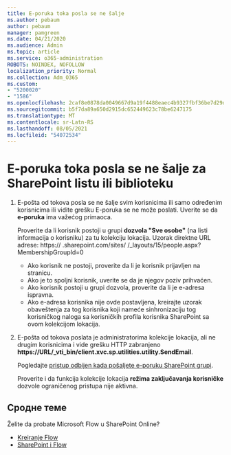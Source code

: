 ```yaml
---
title: E-poruka toka posla se ne šalje
ms.author: pebaum
author: pebaum
manager: pamgreen
ms.date: 04/21/2020
ms.audience: Admin
ms.topic: article
ms.service: o365-administration
ROBOTS: NOINDEX, NOFOLLOW
localization_priority: Normal
ms.collection: Adm_O365
ms.custom:
- "5200020"
- "1586"
ms.openlocfilehash: 2caf8e0878da0049667d9a19f4488eaec4b9327fbf36be7d29dbf4b7a9c89158
ms.sourcegitcommit: b5f7da89a650d2915dc652449623c78be6247175
ms.translationtype: MT
ms.contentlocale: sr-Latn-RS
ms.lasthandoff: 08/05/2021
ms.locfileid: "54072534"
---
```

# <a name="workflow-email-is-not-being-sent-for-a-sharepoint-list-or-library"></a>E-poruka toka posla se ne šalje za SharePoint listu ili biblioteku

1. E-pošta od tokova posla se ne šalje svim korisnicima ili samo određenim korisnicima ili vidite grešku E-poruka se ne može poslati. Uverite se da **e-poruka** ima važećog primaoca.

    Proverite da li korisnik postoji u grupi **dozvola "Sve osobe"** (na listi informacija o korisniku) za tu kolekciju lokacija.  Uzorak direktne URL adrese: https:// <tenant> .sharepoint.com/sites/ <sitename> /_layouts/15/people.aspx? MembershipGroupId=0

    - Ako korisnik ne postoji, proverite da li je korisnik prijavljen na stranicu. 
    - Ako je to spoljni korisnik, uverite se da je njegov poziv prihvaćen.
    - Ako korisnik postoji u grupi dozvola, proverite da li je e-adresa ispravna.
    - Ako e-adresa korisnika nije ovde postavljena, kreirajte uzorak obaveštenja za tog korisnika koji nameće sinhronizaciju tog korisničkog naloga sa korisničkih profila korisnika SharePoint sa ovom kolekcijom lokacija.
 
2. E-pošta od tokova poslata je administratorima kolekcije lokacija, ali ne drugim korisnicima i vide grešku HTTP zabranjeno **<span>https:</span>//URL/_vti_bin/client.xvc.sp.utilities.utility.SendEmail**.
 

    Pogledajte [pristup odbijen kada pošaljete e-poruku SharePoint grupi](https://docs.microsoft.com/sharepoint/support/sharing-and-permissions/access-denied-when-send-an-email-to-groups).

    Proverite i da funkcija kolekcije lokacija **režima zaključavanja korisničke** dozvole ograničenog pristupa nije aktivna.


## <a name="related-topics"></a>Сродне теме
Želite da probate Microsoft Flow u SharePoint Online?
- [Kreiranje Flow](https://support.office.com/article/Create-a-flow-for-a-list-or-library-in-SharePoint-Online-or-OneDrive-for-Business-a9c3e03b-0654-46af-a254-20252e580d01) 
- [SharePoint i Flow](https://flow.microsoft.com/blog/sharepoint-and-flow/) 


